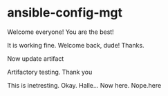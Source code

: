 # ansible-config-mgt

Welcome everyone!  You are the best!

It is working fine. Welcome back, dude! Thanks.

Now update artifact

Artifactory testing. Thank you

This is inetresting. Okay.
Halle...   Now here. 
Nope.here